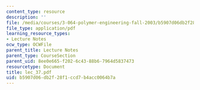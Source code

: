 ```yaml
---
content_type: resource
description: ''
file: /media/courses/3-064-polymer-engineering-fall-2003/b5907d06db2f28f1ccd7b4acc0064b7a_lec_37.pdf
file_type: application/pdf
learning_resource_types:
- Lecture Notes
ocw_type: OCWFile
parent_title: Lecture Notes
parent_type: CourseSection
parent_uid: 8ee0e665-f202-6c43-88b6-7964d5837473
resourcetype: Document
title: lec_37.pdf
uid: b5907d06-db2f-28f1-ccd7-b4acc0064b7a
---
```

